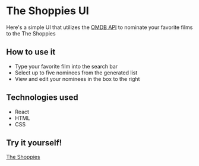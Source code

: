 # The Shoppies UI

Here's a simple UI that utilizes the [OMDB API](http://www.omdbapi.com/) to nominate your favorite films to the The Shoppies

## How to use it 

* Type your favorite film into the search bar
* Select up to five nominees from the generated list 
* View and edit your nominees in the box to the right

## Technologies used

* React
* HTML
* CSS

## Try it yourself! 

[The Shoppies](https://danlehner.github.io/the-shoppies/)
